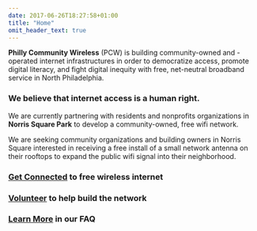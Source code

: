 ```yaml
---
date: 2017-06-26T18:27:58+01:00
title: "Home"
omit_header_text: true
---
```


**Philly Community Wireless** (PCW) is building community-owned and -operated internet infrastructures in order to democratize access, promote digital literacy, and fight digital inequity with free, net-neutral broadband service in North Philadelphia.

### We believe that internet access is a human right.

We are currently partnering with residents and nonprofits organizations in **Norris Square Park** to develop a community-owned, free wifi network.

We are seeking community organizations and building owners in Norris Square interested in receiving a free install of a small network antenna on their rooftops to expand the public wifi signal into their neighborhood.

### **[Get Connected](https://docs.google.com/forms/d/e/1FAIpQLSfjx0A9mFxMiXSb1jisgcHFHwTzktsuz4c36Ja1tVOQjjXzow/viewform)** to free wireless internet

### **[Volunteer](mailto:phillycommunitywireless@gmail.com)** to help build the network

### **[Learn More](/faq)** in our FAQ
